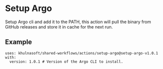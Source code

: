 # Setup Argo

Setup Argo cli and add it to the PATH, this action will pull the binary from GitHub releases and store it in cache for the next run.

## Example

<!-- x-release-please-start-version -->

```
uses: khulnasoft/shared-workflows/actions/setup-argo@setup-argo-v1.0.1
with:
  version: 1.0.1 # Version of the Argo CLI to install.

```

<!-- x-release-please-end-version -->
